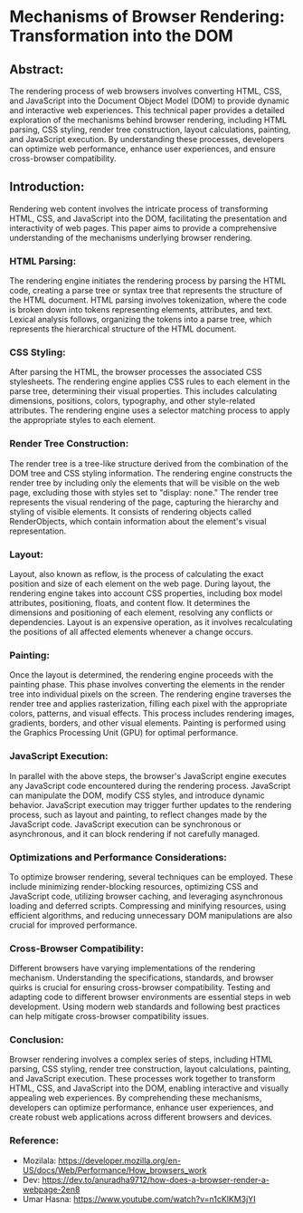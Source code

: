 # Mechanisms of Browser Rendering: Transformation into the DOM
## Abstract:
The rendering process of web browsers involves converting HTML, CSS, and JavaScript into the Document Object Model (DOM) to provide dynamic and interactive web experiences. This technical paper provides a detailed exploration of the mechanisms behind browser rendering, including HTML parsing, CSS styling, render tree construction, layout calculations, painting, and JavaScript execution. By understanding these processes, developers can optimize web performance, enhance user experiences, and ensure cross-browser compatibility.

## Introduction:
Rendering web content involves the intricate process of transforming HTML, CSS, and JavaScript into the DOM, facilitating the presentation and interactivity of web pages. This paper aims to provide a comprehensive understanding of the mechanisms underlying browser rendering.

### HTML Parsing:
The rendering engine initiates the rendering process by parsing the HTML code, creating a parse tree or syntax tree that represents the structure of the HTML document. HTML parsing involves tokenization, where the code is broken down into tokens representing elements, attributes, and text. Lexical analysis follows, organizing the tokens into a parse tree, which represents the hierarchical structure of the HTML document.

### CSS Styling:
After parsing the HTML, the browser processes the associated CSS stylesheets. The rendering engine applies CSS rules to each element in the parse tree, determining their visual properties. This includes calculating dimensions, positions, colors, typography, and other style-related attributes. The rendering engine uses a selector matching process to apply the appropriate styles to each element.

### Render Tree Construction:
The render tree is a tree-like structure derived from the combination of the DOM tree and CSS styling information. The rendering engine constructs the render tree by including only the elements that will be visible on the web page, excluding those with styles set to "display: none." The render tree represents the visual rendering of the page, capturing the hierarchy and styling of visible elements. It consists of rendering objects called RenderObjects, which contain information about the element's visual representation.

### Layout:
Layout, also known as reflow, is the process of calculating the exact position and size of each element on the web page. During layout, the rendering engine takes into account CSS properties, including box model attributes, positioning, floats, and content flow. It determines the dimensions and positioning of each element, resolving any conflicts or dependencies. Layout is an expensive operation, as it involves recalculating the positions of all affected elements whenever a change occurs.

### Painting:
Once the layout is determined, the rendering engine proceeds with the painting phase. This phase involves converting the elements in the render tree into individual pixels on the screen. The rendering engine traverses the render tree and applies rasterization, filling each pixel with the appropriate colors, patterns, and visual effects. This process includes rendering images, gradients, borders, and other visual elements. Painting is performed using the Graphics Processing Unit (GPU) for optimal performance.

### JavaScript Execution:
In parallel with the above steps, the browser's JavaScript engine executes any JavaScript code encountered during the rendering process. JavaScript can manipulate the DOM, modify CSS styles, and introduce dynamic behavior. JavaScript execution may trigger further updates to the rendering process, such as layout and painting, to reflect changes made by the JavaScript code. JavaScript execution can be synchronous or asynchronous, and it can block rendering if not carefully managed.

### Optimizations and Performance Considerations:
To optimize browser rendering, several techniques can be employed. These include minimizing render-blocking resources, optimizing CSS and JavaScript code, utilizing browser caching, and leveraging asynchronous loading and deferred scripts. Compressing and minifying resources, using efficient algorithms, and reducing unnecessary DOM manipulations are also crucial for improved performance.

### Cross-Browser Compatibility:
Different browsers have varying implementations of the rendering mechanism. Understanding the specifications, standards, and browser quirks is crucial for ensuring cross-browser compatibility. Testing and adapting code to different browser environments are essential steps in web development. Using modern web standards and following best practices can help mitigate cross-browser compatibility issues.

### Conclusion:
Browser rendering involves a complex series of steps, including HTML parsing, CSS styling, render tree construction, layout calculations, painting, and JavaScript execution. These processes work together to transform HTML, CSS, and JavaScript into the DOM, enabling interactive and visually appealing web experiences. By comprehending these mechanisms, developers can optimize performance, enhance user experiences, and create robust web applications across different browsers and devices.

### Reference:
* Mozilala: https://developer.mozilla.org/en-US/docs/Web/Performance/How_browsers_work
* Dev: https://dev.to/anuradha9712/how-does-a-browser-render-a-webpage-2en8
* Umar Hasna: https://www.youtube.com/watch?v=n1cKlKM3jYI
